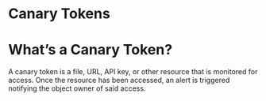 # Canary Tokens

# What’s a Canary Token?
A canary token is a file, URL, API key, or other resource that is monitored for access. Once the resource has been accessed, an alert is triggered notifying the object owner of said access.

